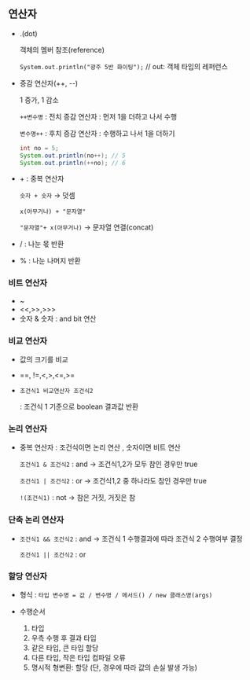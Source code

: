 ## 연산자

- .(dot)
    
    객체의 멤버 참조(reference)
    
    `System.out.println("광주 5반 화이팅");` // out: 객체 타입의 레퍼런스
    
- 증감 연산자(++, --)
    
    1 증가, 1 감소
    
    `++변수명` : 전치 증감 연산자 : 먼저 1을 더하고 나서 수행
    
    `변수명++` : 후치 증감 연산자 : 수행하고 나서 1을 더하기
    
    ```java
    int no = 5;
    System.out.println(no++); // 5
    System.out.println(++no); // 6
    ```
    
- &#43; : 중복 연산자
    
    `숫자 + 숫자` → 덧셈
    
    `x(아무거나) + "문자열"`
    
    `"문자열"+ x(아무거나)` → 문자열 연결(concat)
    
- / : 나눈 몫 반환
- % : 나눈 나머지 반환

### 비트 연산자

- ~
- <<,>>,>>>
- 숫자 & 숫자 : and bit 연산

### 비교 연산자

- 값의 크기를 비교
- ==, !=,<,>,<=,>=
- `조건식1 비교연산자 조건식2`
    
    : 조건식 1 기준으로 boolean 결과값 반환
    

### 논리 연산자

- 중복 연산자 : 조건식이면 논리 연산 , 숫자이면 비트 연산
    
    `조건식1 & 조건식2` : and → 조건식1,2가 모두 참인 경우만 true
    
    `조건식1 | 조건식2` : or → 조건식1,2 중 하나라도 참인 경우만 true
    
    `!(조건식1)` : not → 참은 거짓, 거짓은 참
    

### 단축 논리 연산자

- `조건식1 && 조건식2` : and → 조건식 1 수행결과에 따라 조건식 2 수행여부 결정
    
    `조건식1 || 조건식2` : or
    

### 할당 연산자

- 형식 : `타입 변수명 = 값 / 변수명 / 메서드() / new 클래스명(args)`
- 수행순서
    
    1. 타입
    2. 우측 수행 후 결과 타입
    3. 같은 타입, 큰 타입 할당
    4. 다른 타입, 작은 타입 컴파일 오류
    5. 명시적 형변환: 할당 (단, 경우에 따라 값의 손실 발생 가능)
